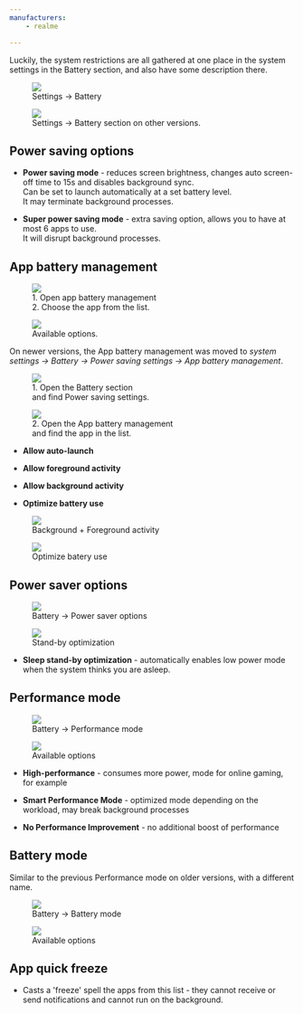 ```yaml
---
manufacturers: 
    - realme

---
```


Luckily, the system restrictions are all gathered at one place in the system settings in the Battery section, and also have some description there.

<div class="img-block">
  <figure>
    <img src="/assets/img/realme/realme_1.jpg">
    <figcaption>Settings -> Battery</figcaption>
  </figure>

  <figure>
    <img src="/assets/img/realme/realme_new_battery.jpg">
    <figcaption>Settings -> Battery section on other versions.</figcaption>
  </figure>

</div>


## Power saving options

* <strong>Power saving mode</strong> - reduces screen brightness, changes auto screen-off time to 15s and disables background sync.<br>
Can be set to launch automatically at a set battery level.<br>
It may terminate background processes.<br>

* <strong>Super power saving mode</strong>  - extra saving option, allows you to have at most 6 apps to use.<br>
It will disrupt background processes.


## App battery management

<div class="img-block">
  <figure>
    <img src="/assets/img/realme/realme_2.jpg">
    <figcaption>1. Open app battery management     <br> 2. Choose the app from the list.</figcaption>
  </figure>

  <figure>
    <img src="/assets/img/realme/realme_3.jpg">
    <figcaption>Available options.</figcaption>
  </figure>
</div>

On newer versions, the App battery management was moved to _system settings → Battery → Power saving settings → App battery management_.

<div class="img-block">
  <figure>
    <img src="/assets/img/realme/realme_power_saving_settings.jpg">
    <figcaption>1. Open the Battery section <br> and find Power saving settings.</figcaption>
  </figure>

  <figure>
    <img src="/assets/img/realme/realme_app_battery_management.jpg">
    <figcaption>2. Open the App battery management <br> and find the app in the list.</figcaption>
  </figure>
</div>


* <strong>Allow auto-launch</strong>

* <strong>Allow foreground activity</strong>

* <strong>Allow background activity</strong>

* <strong>Optimize battery use</strong>

<div class="img-block">
  <figure>
    <img src="/assets/img/realme/realme_allow_background_activity.jpg">
    <figcaption>Background + Foreground activity</figcaption>
  </figure>

   <figure>
    <img src="/assets/img/realme/realme_optimize_battery_use.jpg">
    <figcaption>Optimize batery use</figcaption>
  </figure>  
</div>


## Power saver options

<div class="img-block">
  <figure>
    <img src="/assets/img/realme/realme_4.jpg">
    <figcaption>Battery -> Power saver options</figcaption>
  </figure>

  <figure>
    <img src="/assets/img/realme/realme_5.jpg">
    <figcaption>Stand-by optimization</figcaption>
  </figure>
</div>

* <strong>Sleep stand-by optimization</strong> - automatically enables low power mode when the system thinks you are asleep.


## Performance mode

<div class="img-block">
  <figure>
    <img src="/assets/img/realme/realme_6.jpg">
    <figcaption>Battery -> Performance mode</figcaption>
  </figure>

  <figure>
    <img src="/assets/img/realme/realme_7.jpg">
    <figcaption>Available options</figcaption>
  </figure>
</div>


* <strong>High-performance</strong> - consumes more power, mode for online gaming, for example

* <strong>Smart Performance Mode</strong> - optimized mode depending on the workload, may break background processes

*  <strong>No Performance Improvement</strong> - no additional boost of performance

## Battery mode

Similar to the previous Performance mode on older versions, with a different name. 


<div class="img-block">
  <figure>
    <img src="/assets/img/realme/realme_battery_mode_1.jpg">
    <figcaption>Battery -> Battery mode</figcaption>
  </figure>

  <figure>
    <img src="/assets/img/realme/realme_battery_mode_2.jpg">
    <figcaption>Available options</figcaption>
  </figure>
</div>

## App quick freeze

* Casts a 'freeze' spell the apps from this list - they cannot receive or send notifications and cannot run on the background.
